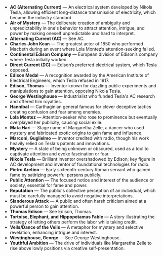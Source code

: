 - **AC (Alternating Current)** — An electrical system developed by Nikola Tesla, allowing efficient long-distance transmission of electricity, which became the industry standard.
- **Air of Mystery** — The deliberate creation of ambiguity and unpredictability in one's behavior to attract attention, intrigue, and power by making oneself unpredictable and hard to interpret.
- **Alternating Current (AC)** — See AC.
- **Charles John Kean** — The greatest actor of 1850 who performed Macbeth during an event where Lola Montez’s attention-seeking failed.
- **Continental Edison Company** — European division of Edison’s company where Tesla initially worked.
- **Direct Current (DC)** — Edison’s preferred electrical system, which Tesla opposed.
- **Edison Medal** — A recognition awarded by the American Institute of Electrical Engineers, which Tesla refused in 1917.
- **Edison, Thomas** — Inventor known for dazzling public experiments and manipulations to gain attention, opposing Nikola Tesla.
- **George Westinghouse** — Industrialist who funded Tesla's AC research and offered him royalties.
- **Hannibal** — Carthaginian general famous for clever deceptive tactics creating confusion and fear among enemies.
- **Lola Montez** — Attention-seeker who rose to prominence but eventually overplayed her publicity, causing social exile.
- **Mata Hari** — Stage name of Margaretha Zelle, a dancer who used mystery and fabricated exotic origins to gain fame and influence.
- **Marconi, Guglielmo** — Inventor credited with radio, though his work heavily relied on Tesla's patents and innovations.
- **Mystery** — A state of being unknown or obscured, used as a tool to captivate attention and evoke fascination or fear.
- **Nikola Tesla** — Brilliant inventor overshadowed by Edison; key figure in AC development and inventor of foundational technologies for radio.
- **Pietro Aretino** — Early sixteenth-century Roman servant who gained fame by satirizing powerful persons publicly.
- **Public Attention** — The focused notice and interest of the audience or society, essential for fame and power.
- **Reputation** — The public's collective perception of an individual, which must be carefully managed to avoid negative interpretations.
- **Slanderous Attack** — A public and often harsh criticism aimed at a powerful person to gain attention.
- **Thomas Edison** — See Edison, Thomas.
- **Tortoise, Elephant, and Hippopotamus Fable** — A story illustrating the strategy of letting others perform the labor while taking credit.
- **Veils/Dance of the Veils** — A metaphor for mystery and selective revelation, enhancing intrigue and interest.
- **Westinghouse, George** — See George Westinghouse.
- **Youthful Ambition** — The drive of individuals like Margaretha Zelle to rise above lowly positions via creative self-presentation.
